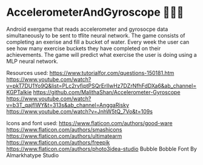 # AccelerometerAndGyroscope 🤸‍🏃‍📱
Android exergame that reads accelerometer and gyrosocpe data simultaneously to be sent to tflite neural network. The game consists of completing an exerise and fill a bucket of water. Every week the user can see how many exercise buckets they have completed on their achievements. The game will predict what exercise the user is doing using a MLP neural network. 

Resources used: 
https://www.tutorialfor.com/questions-150181.htm
https://www.youtube.com/watch?v=pkT7DU1Yo9Q&list=PLc2rvfiptPSQrErIlwHz7DZrNfhFdDXa6&ab_channel=KGPTalkie
https://github.com/MalithaShan/Accelerometer-Gyroscope
https://www.youtube.com/watch?v=b3T_qajfIWY&t=313s&ab_channel=AnggaRisky
https://www.youtube.com/watch?v=JnhW5tQ_7Vo&t=109s

Icons and font used: 
https://www.flaticon.com/authors/good-ware 
https://www.flaticon.com/authors/smashicons
https://www.flaticon.com/authors/ultimatearm
https://www.flaticon.com/authors/freepik
https://www.flaticon.com/authors/photo3idea-studio
Bubble Bobble Font By Almarkhatype Studio
